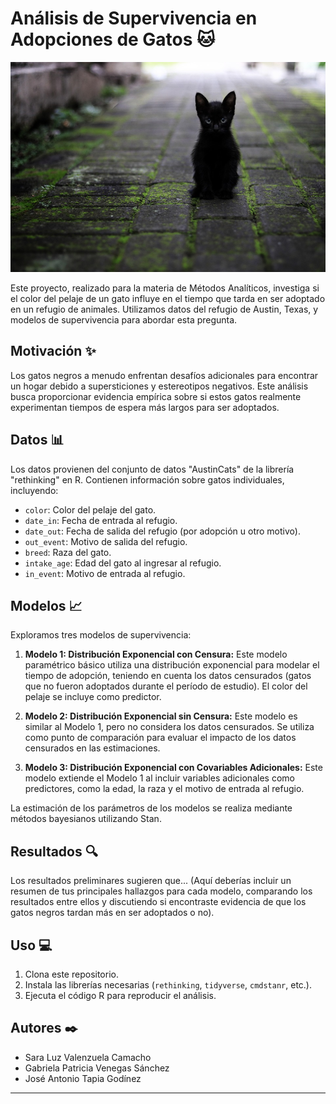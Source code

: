 # Análisis de Supervivencia en Adopciones de Gatos 🐱

![Portada](cat-3169476_960_720.jpg)

Este proyecto, realizado para la materia de Métodos Analíticos, investiga si el color del pelaje de un gato influye en el tiempo que tarda en ser adoptado en un refugio de animales. Utilizamos datos del refugio de Austin, Texas, y modelos de supervivencia para abordar esta pregunta.

## Motivación ✨

Los gatos negros a menudo enfrentan desafíos adicionales para encontrar un hogar debido a supersticiones y estereotipos negativos. Este análisis busca proporcionar evidencia empírica sobre si estos gatos realmente experimentan tiempos de espera más largos para ser adoptados.

## Datos 📊

Los datos provienen del conjunto de datos "AustinCats" de la librería "rethinking" en R. Contienen información sobre gatos individuales, incluyendo:

* `color`: Color del pelaje del gato.
* `date_in`: Fecha de entrada al refugio.
* `date_out`: Fecha de salida del refugio (por adopción u otro motivo).
* `out_event`: Motivo de salida del refugio.
* `breed`: Raza del gato.
* `intake_age`: Edad del gato al ingresar al refugio.
* `in_event`: Motivo de entrada al refugio.

## Modelos 📈

Exploramos tres modelos de supervivencia:

1. **Modelo 1: Distribución Exponencial con Censura:** Este modelo paramétrico básico utiliza una distribución exponencial para modelar el tiempo de adopción, teniendo en cuenta los datos censurados (gatos que no fueron adoptados durante el período de estudio). El color del pelaje se incluye como predictor.

2. **Modelo 2: Distribución Exponencial sin Censura:** Este modelo es similar al Modelo 1, pero no considera los datos censurados. Se utiliza como punto de comparación para evaluar el impacto de los datos censurados en las estimaciones.

3. **Modelo 3: Distribución Exponencial con Covariables Adicionales:** Este modelo extiende el Modelo 1 al incluir variables adicionales como predictores, como la edad, la raza y el motivo de entrada al refugio.

La estimación de los parámetros de los modelos se realiza mediante métodos bayesianos utilizando Stan.

## Resultados 🔍

Los resultados preliminares sugieren que... (Aquí deberías incluir un resumen de tus principales hallazgos para cada modelo, comparando los resultados entre ellos y discutiendo si encontraste evidencia de que los gatos negros tardan más en ser adoptados o no).

## Uso 💻

1. Clona este repositorio.
2. Instala las librerías necesarias (`rethinking`, `tidyverse`, `cmdstanr`, etc.).
3. Ejecuta el código R para reproducir el análisis.

## Autores ✒️

* Sara Luz Valenzuela Camacho
* Gabriela Patricia Venegas Sánchez
* José Antonio Tapia Godínez

---
